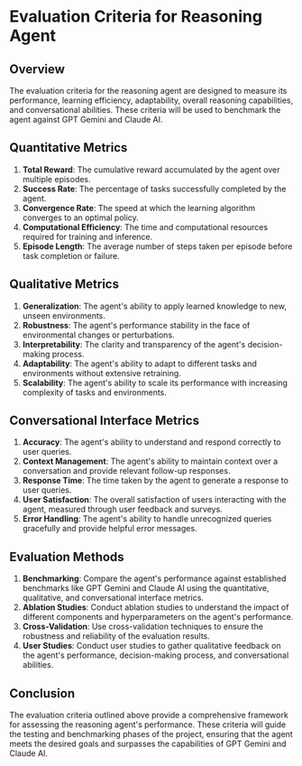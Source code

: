 # Evaluation Criteria for Reasoning Agent

## Overview
The evaluation criteria for the reasoning agent are designed to measure its performance, learning efficiency, adaptability, overall reasoning capabilities, and conversational abilities. These criteria will be used to benchmark the agent against GPT Gemini and Claude AI.

## Quantitative Metrics
1. **Total Reward**: The cumulative reward accumulated by the agent over multiple episodes.
2. **Success Rate**: The percentage of tasks successfully completed by the agent.
3. **Convergence Rate**: The speed at which the learning algorithm converges to an optimal policy.
4. **Computational Efficiency**: The time and computational resources required for training and inference.
5. **Episode Length**: The average number of steps taken per episode before task completion or failure.

## Qualitative Metrics
1. **Generalization**: The agent's ability to apply learned knowledge to new, unseen environments.
2. **Robustness**: The agent's performance stability in the face of environmental changes or perturbations.
3. **Interpretability**: The clarity and transparency of the agent's decision-making process.
4. **Adaptability**: The agent's ability to adapt to different tasks and environments without extensive retraining.
5. **Scalability**: The agent's ability to scale its performance with increasing complexity of tasks and environments.

## Conversational Interface Metrics
1. **Accuracy**: The agent's ability to understand and respond correctly to user queries.
2. **Context Management**: The agent's ability to maintain context over a conversation and provide relevant follow-up responses.
3. **Response Time**: The time taken by the agent to generate a response to user queries.
4. **User Satisfaction**: The overall satisfaction of users interacting with the agent, measured through user feedback and surveys.
5. **Error Handling**: The agent's ability to handle unrecognized queries gracefully and provide helpful error messages.

## Evaluation Methods
1. **Benchmarking**: Compare the agent's performance against established benchmarks like GPT Gemini and Claude AI using the quantitative, qualitative, and conversational interface metrics.
2. **Ablation Studies**: Conduct ablation studies to understand the impact of different components and hyperparameters on the agent's performance.
3. **Cross-Validation**: Use cross-validation techniques to ensure the robustness and reliability of the evaluation results.
4. **User Studies**: Conduct user studies to gather qualitative feedback on the agent's performance, decision-making process, and conversational abilities.

## Conclusion
The evaluation criteria outlined above provide a comprehensive framework for assessing the reasoning agent's performance. These criteria will guide the testing and benchmarking phases of the project, ensuring that the agent meets the desired goals and surpasses the capabilities of GPT Gemini and Claude AI.
